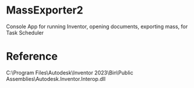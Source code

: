 # MassExporter2
Console App for running Inventor, opening documents, exporting mass, for Task Scheduler

# Reference
C:\Program Files\Autodesk\Inventor 2023\Bin\Public Assemblies\Autodesk.Inventor.Interop.dll
